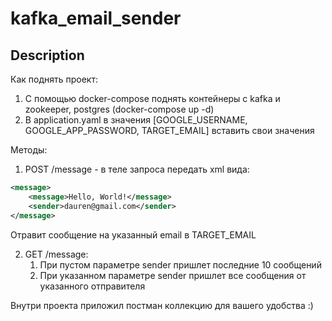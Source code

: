 # kafka_email_sender

## Description

Как поднять проект:
1. С помощью docker-compose поднять контейнеры с kafka и zookeeper, postgres (docker-compose up -d)
2. В application.yaml в значения [GOOGLE_USERNAME, GOOGLE_APP_PASSWORD, TARGET_EMAIL] вставить свои значения

Методы:
1. POST /message - в теле запроса передать xml вида:

```xml
<message>
    <message>Hello, World!</message>
    <sender>dauren@gmail.com</sender>
</message> 
```

Отравит сообщение на указанный email в TARGET_EMAIL


2. GET /message:
    1) При пустом параметре sender пришлет последние 10 сообщений
    2) При указанном параметре sender пришлет все сообщения от указанного отправителя 


Внутри проекта приложил постман коллекцию для вашего удобства :)